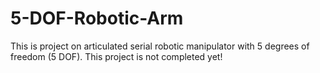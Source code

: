 # 5-DOF-Robotic-Arm
This is project on articulated serial robotic manipulator with 5 degrees of freedom (5 DOF).  This project is not completed yet!
